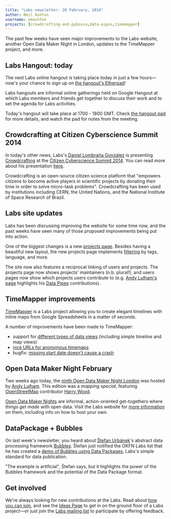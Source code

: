 ```yaml
---
title: "Labs newsletter: 20 February, 2014"
author: Neil Ashton
username: nmashton
projects: [crowdcrafting-and-pybossa,data-pipes,timemapper]
---
```


The past few weeks have seen major improvements to the Labs website, another Open Data Maker Night in London, updates to the TimeMapper project, and more.

## Labs Hangout: today

The next Labs online hangout is taking place today in just a few hours—now's your chance to sign up on [the hangout's Etherpad][1]!

Labs hangouts are informal online gatherings held on Google Hangout at which Labs members and friends get together to discuss their work and to set the agenda for Labs activities.

Today's hangout will take place at 1700 - 1800 GMT. Check [the hangout pad][2] for more details, and watch the pad for notes from the meeting.

## Crowdcrafting at Citizen Cyberscience Summit 2014

In today's other news, Labs's [Daniel Lombraña González][3] is presenting [Crowdcrafting][4] at the [Citizen Cyberscience Summit 2014][5]. You can read more about his presentation [here][6].

Crowdcrafting is an open-source citizen science platform that "empowers citizens to become active players in scientific projects by donating their time in order to solve micro-task problems". Crowdcrafting has been used by institutions including CERN, the United Nations, and the National Institute of Space Research of Brazil.

## Labs site updates

Labs has been discussing improving the website for some time now, and the past weeks have seen many of those proposed improvements being put into action.

One of the biggest changes is a new [projects page][7]. Besides having a beautiful new layout, the new projects page implements [filtering][8] by tags, language, and more.

The site now also features a reciprocal linking of users and projects. The projects page now shows projects' maintainers (n.b. plural!), and users pages now show which projects users contribute to (e.g. [Andy Lulham's page][9] highlights his [Data Pipes][10] contributions).

## TimeMapper improvements

[TimeMapper][11] is a Labs project allowing you to create elegant timelines with inline maps from Google Spreadsheets in a matter of seconds.

A number of improvements have been made to TimeMapper:

* support for [different types of data views][12] (including simple timeline and map views)
* [nice URLs for anonymous timemaps][13]
* bugfix: [missing start date doesn't cause a crash][14]

## Open Data Maker Night February

Two weeks ago today, the [ninth Open Data Maker Night London][15] was hosted by [Andy Lulham][16]. This edition was a *mapping special*, featuring [OpenStreetMap][17] contributor [Harry Wood][18].

[Open Data Maker Nights][19] are informal, action-oriented get-togethers where *things get made* with open data. Visit the Labs website for [more information][20] on them, including info on how to host your own.

## DataPackage + Bubbles

On last week's newsletter, you heard about [Štefan Urbánek][21]'s  abstract data processing framework [Bubbles][22]. Štefan just notified the OKFN Labs list that he has created a [demo of Bubbles using Data Packages][23], Labs's simple standard for data publication.

"The example is artificial", Štefan says, but it highlights the power of the Bubbles framework and the potential of the Data Package format.

## Get involved

We're always looking for new contributions at the Labs. Read about [how you can join][24], and see the [Ideas Page][25] to get in on the ground floor of a Labs project—or just join the [Labs mailing list][26] to participate by offering feedback.

[1]:	http://pad.okfn.org/p/labs-hangouts
[2]:	http://pad.okfn.org/p/labs-hangouts
[3]:	http://okfnlabs.org/members/teleyinex
[4]:	http://okfnlabs.org/projects/crowdcrafting-and-pybossa/
[5]:	http://lanyrd.com/2014/citizen-cyberscience-summit/
[6]:	http://lanyrd.com/2014/citizen-cyberscience-summit/sctxth/
[7]:	http://okfnlabs.org/projects/
[8]:	https://github.com/okfn/okfn.github.com/issues/160
[9]:	http://okfnlabs.org/members/andylolz/
[10]:	http://okfnlabs.org/projects/data-pipes/
[11]:	http://timemapper.okfnlabs.org/
[12]:	https://github.com/okfn/timemapper/issues/121
[13]:	https://github.com/okfn/timemapper/issues/109
[14]:	https://github.com/okfn/timemapper/issues/86
[15]:	http://www.meetup.com/OpenKnowledgeFoundation/London-GB/1093152/
[16]:	http://okfnlabs.org/members/andylolz
[17]:	http://www.openstreetmap.org/
[18]:	http://harrywood.co.uk/
[19]:	http://okfnlabs.org/events/open-data-maker/
[20]:	http://okfnlabs.org/events/open-data-maker/
[21]:	http://okfnlabs.org/members/Stiivi/
[22]:	https://github.com/Stiivi/bubbles
[23]:	https://gist.github.com/Stiivi/9104719
[24]:	http://okfnlabs.org/join/
[25]:	http://okfnlabs.org/ideas/
[26]:	http://lists.okfn.org/mailman/listinfo/okfn-labs
